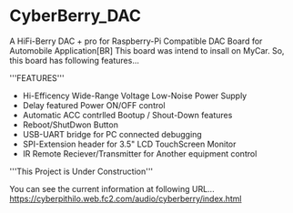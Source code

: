 # CyberBerry_DAC
A HiFi-Berry DAC + pro for Raspberry-Pi Compatible DAC Board for Automobile Application[BR]
This board was intend to insall on MyCar. So, this board has following features...

'''FEATURES'''
 * Hi-Efficency Wide-Range Voltage Low-Noise Power Supply
 * Delay featured Power ON/OFF control
  * Automatic ACC contrlled Bootup / Shout-Down features
  * Reboot/ShutDwon Button
  * USB-UART bridge for PC connected debugging
  * SPI-Extension header for 3.5" LCD TouchScreen Monitor
  * IR Remote Reciever/Transmitter for Another equipment control
  
  '''This Project is Under Construction'''
  
  You can see the current information at following URL...
  https://cyberpithilo.web.fc2.com/audio/cyberberry/index.html
